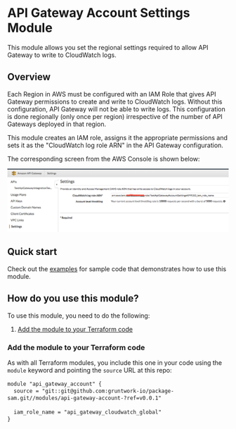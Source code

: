 # API Gateway Account Settings Module

This module allows you set the regional settings required to allow API Gateway to write to CloudWatch logs.

## Overview

Each Region in AWS must be configured with an IAM Role that gives API Gateway permissions to create and write to CloudWatch
logs. Without this configuration, API Gateway will not be able to write logs. This configuration is done regionally
(only once per region) irrespective of the number of API Gateways deployed in that region.

This module creates an IAM role, assigns it the appropriate permissions and sets it as the "CloudWatch log role ARN" in
the API Gateway configuration.

The corresponding screen from the AWS Console is shown below:

![image](account-settings.png)

## Quick start

Check out the [examples](https://github.com/biptec/terraform-aws-lambda/blob/v0.12.0/examples) for sample code that demonstrates how to use this module.

## How do you use this module?

To use this module, you need to do the following:

1. [Add the module to your Terraform code](#add-the-module-to-your-terraform-code)

### Add the module to your Terraform code

As with all Terraform modules, you include this one in your code using the `module` keyword and pointing the `source`
URL at this repo:

```hcl
module "api_gateway_account" {
  source = "git::git@github.com:gruntwork-io/package-sam.git//modules/api-gateway-account-?ref=v0.0.1"

  iam_role_name = "api_gateway_cloudwatch_global"
}
```
